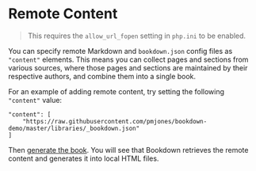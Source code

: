 # Remote Content

> This requires the `allow_url_fopen` setting in `php.ini` to be enabled.

You can specify remote Markdown and `bookdown.json` config files as `"content"` elements. This means you can collect pages and sections from various sources, where those pages and sections are maintained by their respective authors, and combine them into a single book.

For an example of adding remote content, try setting the following `"content"` value:

    "content": [
        "https://raw.githubusercontent.com/pmjones/bookdown-demo/master/libraries/_bookdown.json"
    ]

Then [generate the book](../basic/generating-html.html). You will see that Bookdown retrieves the remote content and generates it into local HTML files.
